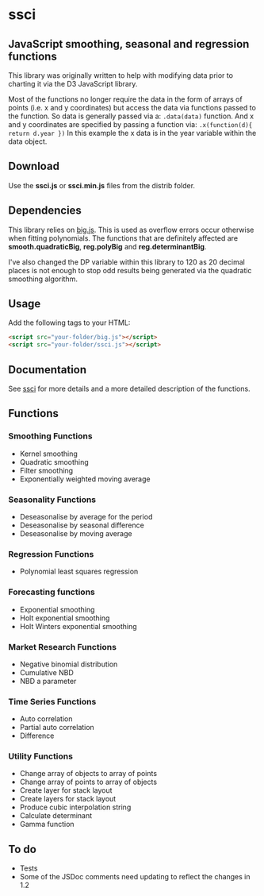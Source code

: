 # ssci
## JavaScript smoothing, seasonal and regression functions

This library was originally written to help with modifying data prior to charting it via the D3 JavaScript library.

Most of the functions no longer require the data in the form of arrays of points (i.e. x and y coordinates) but access the data via functions passed to the function. So data is generally passed via a:
``` .data(data) ```
function. And x and y coordinates are specified by passing a function via:
``` .x(function(d){ return d.year }) ```
In this example the x data is in the year variable within the data object.

## Download
Use the **ssci.js** or **ssci.min.js** files from the distrib folder. 

## Dependencies
This library relies on [big.js](https://github.com/MikeMcl/big.js/). This is used as overflow errors occur otherwise when fitting polynomials. The functions that are definitely affected are **smooth.quadraticBig**, **reg.polyBig** and **reg.determinantBig**.

I've also changed the DP variable within this library to 120 as 20 decimal places is not enough to stop odd results being generated via the quadratic smoothing algorithm.  

## Usage
Add the following tags to your HTML:
```html
<script src="your-folder/big.js"></script>
<script src="your-folder/ssci.js"></script>
```

## Documentation
See [ssci](http://www.surveyscience.co.uk/html/ssci/ssci_js.html) for more details and a more detailed description of the functions.

## Functions

### Smoothing Functions
- Kernel smoothing
- Quadratic smoothing
- Filter smoothing
- Exponentially weighted moving average

### Seasonality Functions
- Deseasonalise by average for the period
- Deseasonalise by seasonal difference
- Deseasonalise by moving average

### Regression Functions
- Polynomial least squares regression

### Forecasting functions
- Exponential smoothing
- Holt exponential smoothing
- Holt Winters exponential smoothing

### Market Research Functions
- Negative binomial distribution
- Cumulative NBD
- NBD a parameter

### Time Series Functions
- Auto correlation
- Partial auto correlation
- Difference

### Utility Functions
- Change array of objects to array of points
- Change array of points to array of objects
- Create layer for stack layout
- Create layers for stack layout
- Produce cubic interpolation string
- Calculate determinant
- Gamma function
 
## To do

- Tests
- Some of the JSDoc comments need updating to reflect the changes in 1.2
